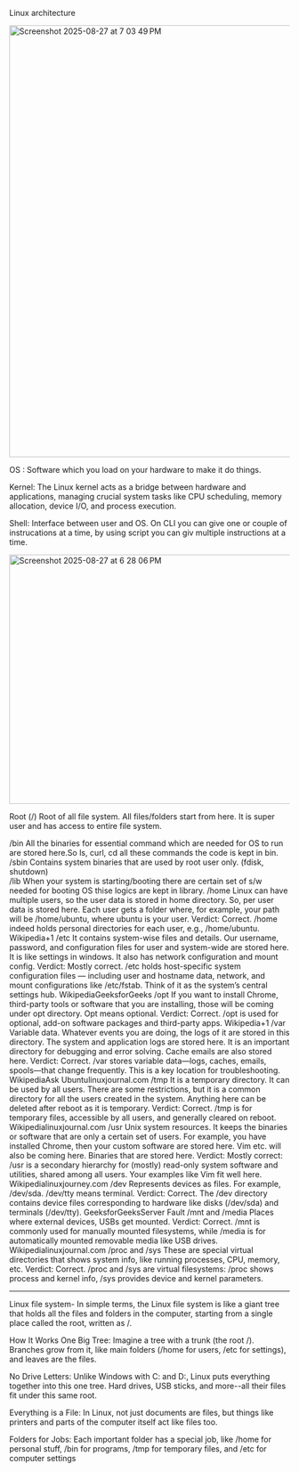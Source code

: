 Linux architecture

<img width="845" height="776" alt="Screenshot 2025-08-27 at 7 03 49 PM" src="https://github.com/user-attachments/assets/9db838ae-c8c4-4c20-b84e-fab9703de354" />

OS : Software which you load on your hardware to make it do things.

Kernel: The Linux kernel acts as a bridge between hardware and applications, managing crucial system tasks like CPU scheduling, memory allocation, device I/O, and process execution.

Shell: Interface between user and OS. On CLI you can give one or couple of instrucations at a time, by using script you can giv multiple instructions at a time.

<img width="797" height="448" alt="Screenshot 2025-08-27 at 6 28 06 PM" src="https://github.com/user-attachments/assets/a4389a7b-2885-4257-8d52-a3f3826b266a" />

Root (/)
Root of all file system. All files/folders start from here. It is super user and has access to entire file system.

/bin
All the binaries for essential command which are needed for OS to run are stored here.So ls, curl, cd all these commands the code is kept in bin.
/sbin
Contains system binaries that are used by root user only. (fdisk, shutdown)  
/lib
When your system is starting/booting there are certain set of s/w needed for booting OS thise logics are kept in library.
/home
Linux can have multiple users, so the user data is stored in home directory. So, per user data is stored here. Each user gets a folder where, for example, your path will be /home/ubuntu, where ubuntu is your user.
Verdict: Correct. /home indeed holds personal directories for each user, e.g., /home/ubuntu. Wikipedia+1
/etc
It contains system-wise files and details. Our username, password, and configuration files for user and system-wide are stored here. It is like settings in windows. It also has network configuration and mount config.
Verdict: Mostly correct. /etc holds host-specific system configuration files — including user and hostname data, network, and mount configurations like /etc/fstab. Think of it as the system’s central settings hub. WikipediaGeeksforGeeks
/opt
If you want to install Chrome, third-party tools or software that you are installing, those will be coming under opt directory. Opt means optional.
Verdict: Correct. /opt is used for optional, add-on software packages and third-party apps. Wikipedia+1
/var
Variable data. Whatever events you are doing, the logs of it are stored in this directory. The system and application logs are stored here. It is an important directory for debugging and error solving. Cache emails are also stored here.
Verdict: Correct. /var stores variable data—logs, caches, emails, spools—that change frequently. This is a key location for troubleshooting. WikipediaAsk Ubuntulinuxjournal.com
/tmp
It is a temporary directory. It can be used by all users. There are some restrictions, but it is a common directory for all the users created in the system. Anything here can be deleted after reboot as it is temporary.
Verdict: Correct. /tmp is for temporary files, accessible by all users, and generally cleared on reboot. Wikipedialinuxjournal.com
/usr
Unix system resources. It keeps the binaries or software that are only a certain set of users. For example, you have installed Chrome, then your custom software are stored here. Vim etc. will also be coming here. Binaries that are stored here.
Verdict: Mostly correct: /usr is a secondary hierarchy for (mostly) read-only system software and utilities, shared among all users. Your examples like Vim fit well here. Wikipedialinuxjourney.com
/dev
Represents devices as files. For example, /dev/sda. /dev/tty means terminal.
Verdict: Correct. The /dev directory contains device files corresponding to hardware like disks (/dev/sda) and terminals (/dev/tty). GeeksforGeeksServer Fault
/mnt and /media
Places where external devices, USBs get mounted.
Verdict: Correct. /mnt is commonly used for manually mounted filesystems, while /media is for automatically mounted removable media like USB drives. Wikipedialinuxjournal.com
/proc and /sys
These are special virtual directories that shows system info, like running processes, CPU, memory, etc.
Verdict: Correct. /proc and /sys are virtual filesystems: /proc shows process and kernel info, /sys provides device and kernel parameters.

---
Linux file system-
In simple terms, the Linux file system is like a giant tree that holds all the files and folders in the computer, starting from a single place called the root, written as /.

How It Works
One Big Tree: Imagine a tree with a trunk (the root /). Branches grow from it, like main folders (/home for users, /etc for settings), and leaves are the files.

No Drive Letters: Unlike Windows with C: and D:, Linux puts everything together into this one tree. Hard drives, USB sticks, and more--all their files fit under this same root.

Everything is a File: In Linux, not just documents are files, but things like printers and parts of the computer itself act like files too.

Folders for Jobs: Each important folder has a special job, like /home for personal stuff, /bin for programs, /tmp for temporary files, and /etc for computer settings

